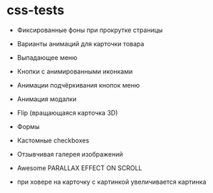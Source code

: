 # css-tests

- Фиксированные фоны при прокрутке страницы
- Варианты анимаций для карточки товара
- Выпадающее меню
- Кнопки с анимированными иконками
- Анимации подчёркивания кнопок меню
- Анимация модалки
- Flip (вращающаяся карточка 3D)
- Формы
- Кастомные checkboxes
- Отзывчивая галерея изображений

- Awesome PARALLAX EFFECT ON SCROLL
- при ховере на карточку с картинкой увеличивается картинка
